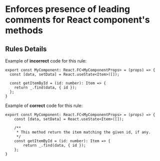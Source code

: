 # Enforces presence of leading comments for React component's methods

## Rules Details

Example of **incorrect** code for this rule:

```tsx
export const MyComponent: React.FC<MyComponentProps> = (props) => {
  const [data, setData] = React.useState<Item>([]);
  
  const getItemById = (id: number): Item => {
    return _.find(data, { id });
  };
}
```

Example of **correct** code for this rule:

```tsx
export const MyComponent: React.FC<MyComponentProps> = (props) => {
    const [data, setData] = React.useState<Item>([]);

    /**
     * This method return the item matching the given id, if any.
     */
    const getItemById = (id: number): Item => {
        return _.find(data, { id });
    };
}
```

